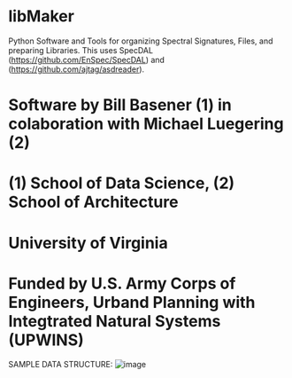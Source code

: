 # libMaker
Python Software and Tools for organizing Spectral Signatures, Files, and preparing Libraries. This uses SpecDAL (https://github.com/EnSpec/SpecDAL) and (https://github.com/ajtag/asdreader).
# Software by Bill Basener (1) in colaboration with Michael Luegering (2)
#    (1) School of Data Science, (2) School of Architecture
#    University of Virginia
# Funded by U.S. Army Corps of Engineers, Urband Planning with Integtrated Natural Systems (UPWINS)

SAMPLE DATA STRUCTURE:
![image](https://github.com/wbasener/libMaker/assets/51686251/868280a9-53b5-4194-a447-cf11f8470f05)

